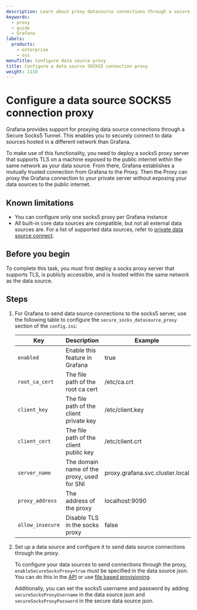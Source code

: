 ```yaml
---
description: Learn about proxy datasource connections through a secure socks proxy.
keywords:
  - proxy
  - guide
  - Grafana
labels:
  products:
    - enterprise
    - oss
menuTitle: Configure data source proxy
title: Configure a data source SOCKS5 connection proxy
weight: 1110
---
```


# Configure a data source SOCKS5 connection proxy

Grafana provides support for proxying data source connections through a Secure Socks5 Tunnel. This enables you to securely connect to data sources hosted in a different network than Grafana.

To make use of this functionality, you need to deploy a socks5 proxy server that supports TLS on a machine exposed to the public internet within the same network as your data source. From there, Grafana establishes a mutually trusted connection from Grafana to the Proxy. Then the Proxy can proxy the Grafana connection to your private server without exposing your data sources to the public internet.

## Known limitations

- You can configure only one socks5 proxy per Grafana instance
- All built-in core data sources are compatible, but not all external data sources are. For a list of supported data sources, refer to [private data source connect](/docs/grafana-cloud/data-configuration/configure-private-datasource-connect/#known-limitations).

## Before you begin

To complete this task, you must first deploy a socks proxy server that supports TLS, is publicly accessible, and is hosted within the same network as the data source.

## Steps

1. For Grafana to send data source connections to the socks5 server, use the following table to configure the `secure_socks_datasource_proxy` section of the `config.ini`:

   | Key              | Description                                | Example                         |
   | ---------------- | ------------------------------------------ | ------------------------------- |
   | `enabled`        | Enable this feature in Grafana             | true                            |
   | `root_ca_cert`   | The file path of the root ca cert          | /etc/ca.crt                     |
   | `client_key`     | The file path of the client private key    | /etc/client.key                 |
   | `client_cert`    | The file path of the client public key     | /etc/client.crt                 |
   | `server_name`    | The domain name of the proxy, used for SNI | proxy.grafana.svc.cluster.local |
   | `proxy_address`  | The address of the proxy                   | localhost:9090                  |
   | `allow_insecure` | Disable TLS in the socks proxy             | false                           |

1. Set up a data source and configure it to send data source connections through the proxy.

   To configure your data sources to send connections through the proxy, `enableSecureSocksProxy=true` must be specified in the data source json. You can do this in the [API](../../../developers/http_api/data_source/) or use [file based provisioning](../../../administration/provisioning/#data-sources).

   Additionally, you can set the socks5 username and password by adding `secureSocksProxyUsername` in the data source json and `secureSocksProxyPassword` in the secure data source json.
